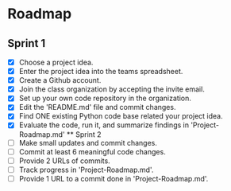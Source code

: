 # Roadmap
## Sprint 1
- [x] Choose a project idea.
- [x] Enter the project idea into the teams spreadsheet.
- [x] Create a Github account.
- [x] Join the class organization by accepting the invite email.
- [x] Set up your own code repository in the organization.
- [x] Edit the 'README.md' file and commit changes.
- [x] Find ONE existing Python code base related your project idea.
- [x] Evaluate the code, run it, and summarize findings in 'Project-Roadmap.md'
** Sprint 2
- [ ] Make small updates and commit changes.
- [ ] Commit at least 6 meaningful code changes.
- [ ] Provide 2 URLs of commits.
- [ ] Track progress in 'Project-Roadmap.md'.
- [ ] Provide 1 URL to a commit done in 'Project-Roadmap.md'.
